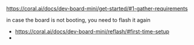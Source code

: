 https://coral.ai/docs/dev-board-mini/get-started/#1-gather-requirements

in case the board is not booting, you need to flash it again 
- https://coral.ai/docs/dev-board-mini/reflash/#first-time-setup
- 